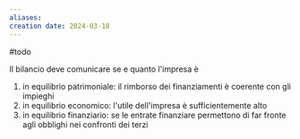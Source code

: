 ```yaml
---
aliases: 
creation date: 2024-03-18
---
```


#todo

Il bilancio deve comunicare se e quanto l'impresa è
1. in equilibrio patrimoniale: il rimborso dei finanziamenti è coerente con gli impieghi
2. in equilibrio economico: l'utile dell'impresa è sufficientemente alto
3. in equilibrio finanziario: se le entrate finanziare permettono di far fronte agli obblighi nei confronti dei terzi

